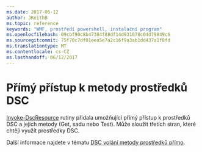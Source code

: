 ```yaml
---
ms.date: 2017-06-12
author: JKeithB
ms.topic: reference
keywords: "WMF, prostředí powershell, instalační program"
ms.openlocfilehash: 09cbf90c8b47384f88df14d931078c04d79849c6
ms.sourcegitcommit: 75f70c7df01eea5e7a2c16f9a3ab1dd437a1f8fd
ms.translationtype: MT
ms.contentlocale: cs-CZ
ms.lasthandoff: 06/12/2017
---
```

# <a name="direct-access-to-dsc-resource-methods"></a>Přímý přístup k metody prostředků DSC


[Invoke-DscResource](https://technet.microsoft.com/en-us/library/mt517869.aspx) rutiny přidala umožňující přímý přístup k prostředků DSC a jejich metody (Get, sadu nebo Test). Může sloužit třetích stran, které chtějí využít prostředky DSC.

Další informace najdete v tématu [DSC volání metody prostředků přímo](https://msdn.microsoft.com/powershell/dsc/directcallresource).

